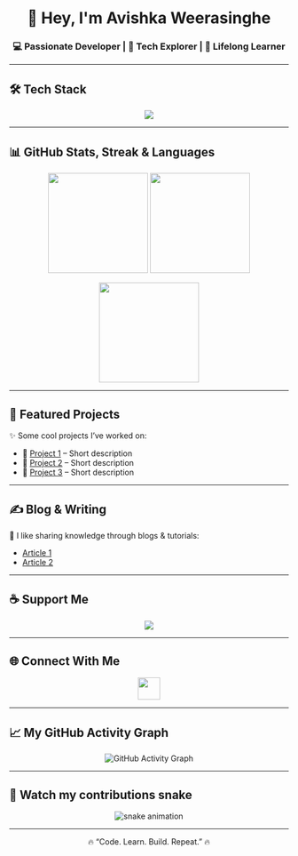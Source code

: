 <!-- Profile Header -->
<h1 align="center">👋 Hey, I'm Avishka Weerasinghe</h1>
<h3 align="center">💻 Passionate Developer | 🚀 Tech Explorer | 🌱 Lifelong Learner</h3>

---

## 🛠️ Tech Stack  
<p align="center">
  <img src="https://skillicons.dev/icons?i=html,css,js,react,nodejs,express,mongodb,java,python,git,github,docker,vscode,bootstrap,tailwind" />
</p>

---

## 📊 GitHub Stats, Streak & Languages  
<p align="center">
  <img src="https://github-readme-stats.vercel.app/api?username=AvishkaW2003&show_icons=true&theme=radical&hide_border=true" height="180"/>
  <img src="https://github-readme-streak-stats.herokuapp.com/?user=AvishkaW2003&theme=radical&hide_border=true" height="180"/>
</p>

<p align="center">
  <img src="https://github-readme-stats.vercel.app/api/top-langs/?username=AvishkaW2003&layout=compact&theme=radical&hide_border=true" height="180"/>
</p>

---

## 🚀 Featured Projects  
✨ Some cool projects I’ve worked on:  
- 🔗 [Project 1](#) – Short description  
- 🔗 [Project 2](#) – Short description  
- 🔗 [Project 3](#) – Short description  

---

## ✍️ Blog & Writing  
📖 I like sharing knowledge through blogs & tutorials:  
- [Article 1](#)  
- [Article 2](#)  

---

## ☕ Support Me  
<p align="center">
  <a href="https://www.buymeacoffee.com/yourname">
    <img src="https://img.shields.io/badge/-Buy%20Me%20a%20Coffee-ffdd00?style=for-the-badge&logo=buy-me-a-coffee&logoColor=black" />
  </a>
</p>

---

## 🌐 Connect With Me  
<p align="center">
  <a href="https://www.linkedin.com/in/avishka-weerasinghe-77b382343/"><img src="https://skillicons.dev/icons?i=linkedin" height="40"/></a>

</p>

---

## 📈 My GitHub Activity Graph
<p align="center">
  <img src="https://github-readme-activity-graph.vercel.app/graph?username=AvishkaW2003&bg_color=0d1117&color=58a6ff&line=58a6ff&point=f28b82&area=true&hide_border=true" alt="GitHub Activity Graph" />
</p>

---

## 🐍 Watch my contributions snake
<p align="center">
  <img src="https://raw.githubusercontent.com/AvishkaW2003/AvishkaW2003/output/github-contribution-grid-snake.svg" alt="snake animation" />
</p>

---

<p align="center">
  🔥 “Code. Learn. Build. Repeat.” 🔥
</p>
